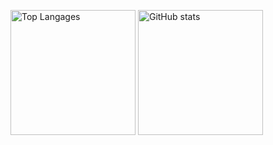 <p align="left"> 
  <img alt="Top Langages" height="200px" src="https://github-readme-stats.vercel.app/api/top-langs/?username=ramune314159265&show_icons=true&theme=dark" />
  <img alt="GitHub stats" height="200px" src="https://github-readme-stats.vercel.app/api?username=ramune314159265&theme=dark&show_icons=ture" />
</p>
